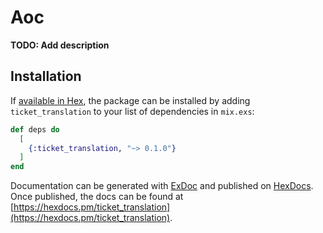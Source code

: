 # Aoc

**TODO: Add description**

## Installation

If [available in Hex](https://hex.pm/docs/publish), the package can be installed
by adding `ticket_translation` to your list of dependencies in `mix.exs`:

```elixir
def deps do
  [
    {:ticket_translation, "~> 0.1.0"}
  ]
end
```

Documentation can be generated with [ExDoc](https://github.com/elixir-lang/ex_doc)
and published on [HexDocs](https://hexdocs.pm). Once published, the docs can
be found at [https://hexdocs.pm/ticket_translation](https://hexdocs.pm/ticket_translation).

